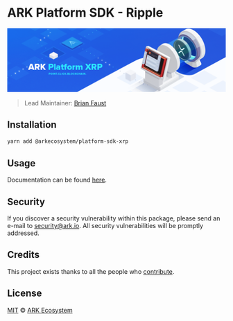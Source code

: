# ARK Platform SDK - Ripple

<p align="center">
    <img src="https://raw.githubusercontent.com/ArkEcosystem/platform-sdk/master/packages/platform-sdk-xrp/banner.png" />
</p>

> Lead Maintainer: [Brian Faust](https://github.com/faustbrian)

## Installation

```bash
yarn add @arkecosystem/platform-sdk-xrp
```

## Usage

Documentation can be found [here](https://ark.dev/docs/platform-sdk/coins/xrp).

## Security

If you discover a security vulnerability within this package, please send an e-mail to security@ark.io. All security vulnerabilities will be promptly addressed.

## Credits

This project exists thanks to all the people who [contribute](../../contributors).

## License

[MIT](LICENSE) © [ARK Ecosystem](https://ark.io)
